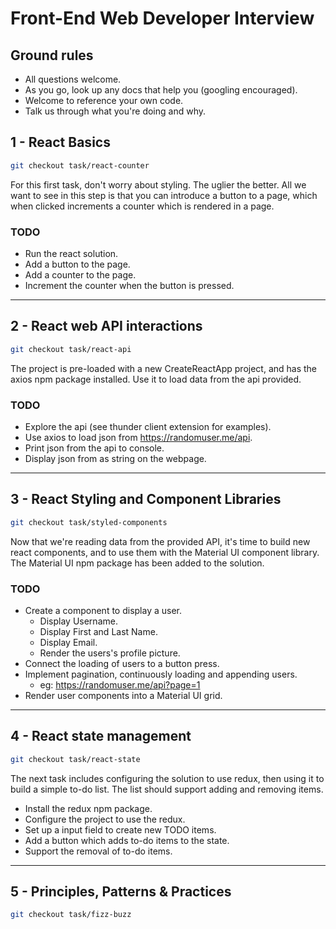 # Front-End Web Developer Interview

## Ground rules

- All questions welcome.
- As you go, look up any docs that help you (googling encouraged).
- Welcome to reference your own code.
- Talk us through what you're doing and why.

## 1 - React Basics

``` bash
git checkout task/react-counter
```

For this first task, don't worry about styling. The uglier the better. All we want to see in this step is that you can introduce a button to a page, which when clicked increments a counter which is rendered in a page.

### TODO

- Run the react solution.
- Add a button to the page.
- Add a counter to the page.
- Increment the counter when the button is pressed.

---

## 2 - React web API interactions

``` bash
git checkout task/react-api
```

The project is pre-loaded with a new CreateReactApp project, and has the axios npm package installed. Use it to load data from the api provided.

### TODO

- Explore the api (see thunder client extension for examples).
- Use axios to load json from https://randomuser.me/api.
- Print json from the api to console.
- Display json from as string on the webpage.

---

## 3 - React Styling and Component Libraries

``` bash
git checkout task/styled-components
```

Now that we're reading data from the provided API, it's time to build new react components, and to use them with the Material UI component library. The Material UI npm package has been added to the solution.

### TODO

- Create a component to display a user.
  - Display Username.
  - Display First and Last Name.
  - Display Email.
  - Render the users's profile picture.
- Connect the loading of users to a button press.
- Implement pagination, continuously loading and appending users.
  - eg: https://randomuser.me/api?page=1
- Render user components into a Material UI grid.

---

## 4 - React state management

``` bash
git checkout task/react-state 
```

The next task includes configuring the solution to use redux, then using it to build a simple to-do list. The list should support adding and removing items.

- Install the redux npm package.
- Configure the project to use the redux.
- Set up a input field to create new TODO items.
- Add a button which adds to-do items to the state.
- Support the removal of to-do items.

---

## 5 - Principles, Patterns & Practices

``` bash
git checkout task/fizz-buzz
```
